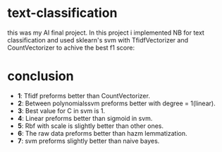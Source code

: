 # text-classification
this was my AI final project.
In this project i implemented NB for text classification and used sklearn's svm with TfidfVectorizer and CountVectorizer to achive the best f1 score:  
# conclusion
- **1**: Tfidf preforms better than CountVectorizer.
- **2**: Between polynomialssvm preforms better with degree = 1(linear).
- **3**: Best value for C in svm is 1.
- **4**: Linear preforms better than sigmoid in svm.
- **5**: Rbf with scale is slightly better than other ones.
- **6**: The raw data preforms better than hazm lemmatization.
- **7**: svm preforms slightly better than naive bayes.
